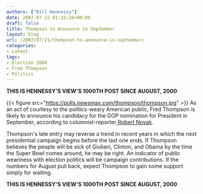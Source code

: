 ```yaml
---
authors: ["Bill Hennessy"]
date: 2007-07-22 01:33:16+00:00
draft: false
title: Thompson to Announce in September
layout: blog
url: /2007/07/21/thompson-to-announce-in-september/
categories:
- Latest
tags:
- Election 2008
- Fred Thompson
- Politics
---
```





****THIS IS HENNESSY'S VIEW'S 1000TH POST SINCE AUGUST, 2000****


{{< figure src="https://polls.newsmax.com/thompson/thompson.jpg" >}}
As an act of courtesy to the politics-weary American public, Fred Thompson is likely to announce his candidacy for the GOP nomination for President in September, according to columnist-reporter[ Robert Novak](https://www.humanevents.com/article.php?id=21616).

Thompson's late entry may reverse a trend in recent years in which the next presidential campaign begins before the last one ends.  If Thompson believes the people will be sick of Giuliani, Clinton, and Obama by the time the Super Bowl comes around, he may be right.  An indicator of public weariness with election politics will be campaign contributions.  If the numbers for August pull back, expect Thompson to gain some support simply for waiting.

****THIS IS HENNESSY'S VIEW'S 1000TH POST SINCE AUGUST, 2000**** 

